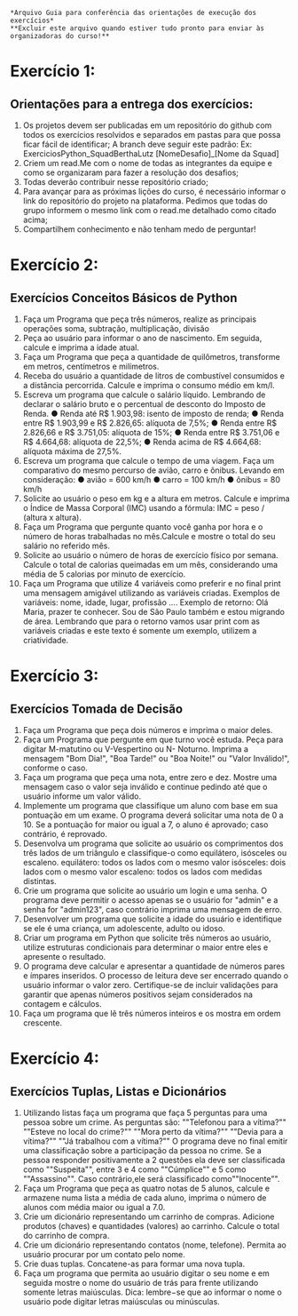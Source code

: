     *Arquivo Guia para conferência das orientações de execução dos exercícios*
    **Excluir este arquivo quando estiver tudo pronto para enviar às organizadoras do curso!**

# Exercício 1:
## Orientações para a entrega dos exercícios:
1. Os projetos devem ser publicadas em um repositório do github com todos os
exercícios resolvidos e separados em pastas para que possa ficar fácil de
identificar;
A branch deve seguir este padrão:
Ex: ExerciciosPython_SquadBerthaLutz
[NomeDesafio]_[Nome da Squad]
2. Criem um read.Me com o nome de todas as integrantes da equipe e como se
organizaram para fazer a resolução dos desafios;
3. Todas deverão contribuir nesse repositório criado;
4. Para avançar para as próximas lições do curso, é necessário informar o link do
repositório do projeto na plataforma. Pedimos que todas do grupo informem o
mesmo link com o read.me detalhado como citado acima;
5. Compartilhem conhecimento e não tenham medo de perguntar!

# Exercício 2: 
## Exercícios Conceitos Básicos de Python
1. Faça um Programa que peça três números, realize as principais
operações soma, subtração, multiplicação, divisão
2. Peça ao usuário para informar o ano de nascimento. Em seguida,
calcule e imprima a idade atual.
3. Faça um Programa que peça a quantidade de quilômetros, transforme
em metros, centímetros e milímetros.
4. Receba do usuário a quantidade de litros de combustível consumidos e
a distância percorrida. Calcule e imprima o consumo médio em km/l.
5. Escreva um programa que calcule o salário líquido. Lembrando de
declarar o salário bruto e o percentual de desconto do Imposto de
Renda.
● Renda até R$ 1.903,98: isento de imposto de renda;
● Renda entre R$ 1.903,99 e R$ 2.826,65: alíquota de 7,5%;
● Renda entre R$ 2.826,66 e R$ 3.751,05: alíquota de 15%;
● Renda entre R$ 3.751,06 e R$ 4.664,68: alíquota de 22,5%;
● Renda acima de R$ 4.664,68: alíquota máxima de 27,5%.
6. Escreva um programa que calcule o tempo de uma viagem. Faça um
comparativo do mesmo percurso de avião, carro e ônibus.
Levando em consideração:
● avião = 600 km/h
● carro = 100 km/h
● ônibus = 80 km/h
7. Solicite ao usuário o peso em kg e a altura em metros. Calcule e
imprima o Índice de Massa Corporal (IMC) usando a fórmula:
IMC = peso / (altura x altura).
8. Faça um Programa que pergunte quanto você ganha por hora e o
número de horas trabalhadas no mês.Calcule e mostre o total do seu
salário no referido mês.
9. Solicite ao usuário o número de horas de exercício físico por semana.
Calcule o total de calorias queimadas em um mês, considerando uma
média de 5 calorias por minuto de exercício.
10. Faça um Programa que utilize 4 variáveis como preferir e no final print
uma mensagem amigável utilizando as variáveis criadas.
Exemplos de variáveis: nome, idade, lugar, profissão ....
Exemplo de retorno: Olá Maria, prazer te conhecer. Sou de São Paulo
também e estou migrando de área.
Lembrando que para o retorno vamos usar print com as variáveis
criadas e este texto é somente um exemplo, utilizem a criatividade.

# Exercício 3:
## Exercícios Tomada de Decisão
1. Faça um Programa que peça dois números e imprima o maior deles.
2. Faça um Programa que pergunte em que turno você estuda. Peça para
digitar M-matutino ou V-Vespertino ou N- Noturno. Imprima a mensagem "Bom
Dia!", "Boa Tarde!" ou "Boa Noite!" ou "Valor Inválido!", conforme o caso.
3. Faça um programa que peça uma nota, entre zero e dez. Mostre uma
mensagem caso o valor seja inválido e continue pedindo até que o usuário
informe um valor válido.
4. Implemente um programa que classifique um aluno com base em sua
pontuação em um exame. O programa deverá solicitar uma nota de 0 a 10. Se
a pontuação for maior ou igual a 7, o aluno é aprovado; caso contrário, é
reprovado.
5. Desenvolva um programa que solicite ao usuário os comprimentos dos três
lados de um triângulo e classifique-o como equilátero, isósceles ou escaleno.
equilátero: todos os lados com o mesmo valor
isósceles: dois lados com o mesmo valor
escaleno: todos os lados com medidas distintas.
6. Crie um programa que solicite ao usuário um login e uma senha. O
programa deve permitir o acesso apenas se o usuário for "admin" e a senha
for "admin123", caso contrário imprima uma mensagem de erro.
7. Desenvolver um programa que solicite a idade do usuário e identifique se
ele é uma criança, um adolescente, adulto ou idoso.
8. Criar um programa em Python que solicite três números ao usuário, utilize
estruturas condicionais para determinar o maior entre eles e apresente o
resultado.
9. O programa deve calcular e apresentar a quantidade de números pares e
ímpares inseridos. O processo de leitura deve ser encerrado quando o usuário
informar o valor zero. Certifique-se de incluir validações para garantir que
apenas números positivos sejam considerados na contagem e cálculos.
10. Faça um programa que lê três números inteiros e os mostra em ordem
crescente.

# Exercício 4: 
## Exercícios Tuplas, Listas e Dicionários
1. Utilizando listas faça um programa que faça 5 perguntas para uma
pessoa sobre um crime.
As perguntas são:
""Telefonou para a vítima?""
""Esteve no local do crime?""
""Mora perto da vítima?""
""Devia para a vítima?""
""Já trabalhou com a vítima?""
O programa deve no final emitir uma classificação sobre a participação
da pessoa no crime.
Se a pessoa responder positivamente a 2 questões ela deve ser
classificada como ""Suspeita"", entre 3 e 4 como ""Cúmplice"" e 5 como
""Assassino"".
Caso contrário,ele será classificado como""Inocente"".
2. Faça um Programa que peça as quatro notas de 5 alunos, calcule
e armazene numa lista a média de cada aluno, imprima o número
de alunos com média maior ou igual a 7.0.
3. Crie um dicionário representando um carrinho de compras.
Adicione produtos (chaves) e quantidades (valores) ao carrinho.
Calcule o total do carrinho de compra.
4. Crie um dicionário representando contatos (nome, telefone).
Permita ao usuário procurar por um contato pelo nome.
5. Crie duas tuplas. Concatene-as para formar uma nova tupla.
6. Faça um programa que permita ao usuário digitar o seu nome e
em seguida mostre o nome do usuário de trás para frente
utilizando somente letras maiúsculas. Dica: lembre−se que ao
informar o nome o usuário pode digitar letras maiúsculas ou
minúsculas.